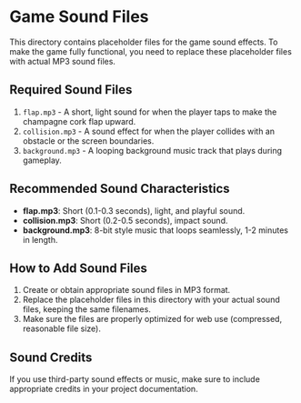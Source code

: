 # Game Sound Files

This directory contains placeholder files for the game sound effects. To make the game fully functional, you need to replace these placeholder files with actual MP3 sound files.

## Required Sound Files

1. `flap.mp3` - A short, light sound for when the player taps to make the champagne cork flap upward.
2. `collision.mp3` - A sound effect for when the player collides with an obstacle or the screen boundaries.
3. `background.mp3` - A looping background music track that plays during gameplay.

## Recommended Sound Characteristics

- **flap.mp3**: Short (0.1-0.3 seconds), light, and playful sound.
- **collision.mp3**: Short (0.2-0.5 seconds), impact sound.
- **background.mp3**: 8-bit style music that loops seamlessly, 1-2 minutes in length.

## How to Add Sound Files

1. Create or obtain appropriate sound files in MP3 format.
2. Replace the placeholder files in this directory with your actual sound files, keeping the same filenames.
3. Make sure the files are properly optimized for web use (compressed, reasonable file size).

## Sound Credits

If you use third-party sound effects or music, make sure to include appropriate credits in your project documentation. 